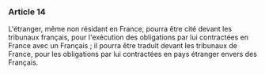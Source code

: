 ### Article 14

L'étranger, même non résidant en France, pourra être cité devant les tribunaux français, pour l'exécution des obligations par lui contractées en France avec un Français ; il pourra être traduit devant les tribunaux de France, pour les obligations par lui contractées en pays étranger envers des Français.

